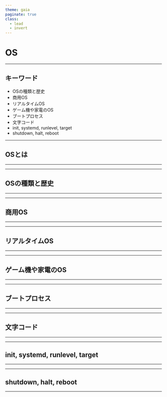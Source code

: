 ```yaml
---
theme: gaia
paginate: true
class: 
  - lead 
  - invert
---
```


# OS

---
## キーワード

- OSの種類と歴史
- 商用OS
- リアルタイムOS
- ゲーム機や家電のOS
- ブートプロセス
- 文字コード
- init, systemd, runlevel, target
- shutdown, halt, reboot
---
## OSとは
---
<!-- 
  _header: 'OSとは'
-->

---
## OSの種類と歴史
---
<!-- 
  _header: 'OSの種類と歴史'
-->

---
## 商用OS
---
<!-- 
  _header: '商用OS'
-->

---
## リアルタイムOS
---
<!-- 
  _header: 'リアルタイムOS'
-->

---
## ゲーム機や家電のOS
---
<!-- 
  _header: 'ゲーム機や家電のOS'
-->

---
## ブートプロセス
---
<!-- 
  _header: 'ブートプロセス'
-->

---
## 文字コード
---
<!-- 
  _header: '文字コード'
-->

---
## init, systemd, runlevel, target
---
<!-- 
  _header: 'init, systemd, runlevel, target'
-->

---
## shutdown, halt, reboot
---
<!-- 
  _header: 'shutdown, halt, reboot'
-->
